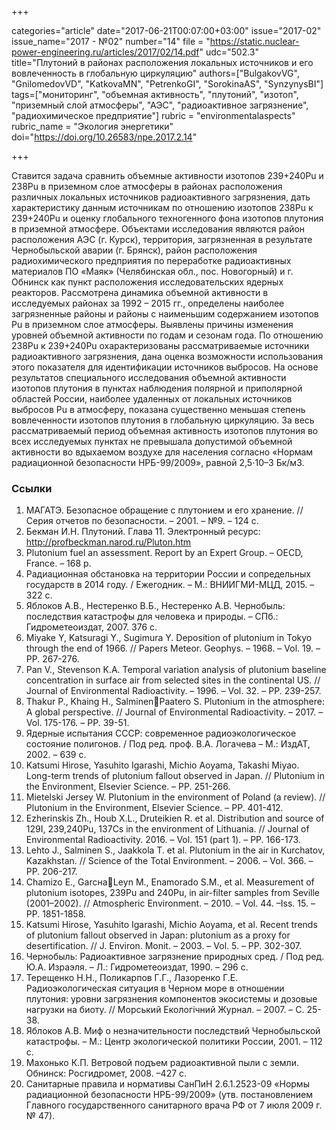 +++

categories="article"
date="2017-06-21T00:07:00+03:00"
issue="2017-02"
issue_name="2017 - №02"
number="14"
file = "https://static.nuclear-power-engineering.ru/articles/2017/02/14.pdf"
udc="502.3"
title="Плутоний в районах расположения локальных источников и его вовлеченность в глобальную циркуляцию"
authors=["BulgakovVG", "GnilomedovVD", "KatkovaMN", "PetrenkoGI", "SorokinaAS", "SynzynysBI"]
tags=["мониторинг", "объемная активность", "плутоний", "изотоп", "приземный слой атмосферы", "АЭС", "радиоактивное загрязнение", "радиохимическое предприятие"]
rubric = "environmentalaspects"
rubric_name = "Экология энергетики"
doi="https://doi.org/10.26583/npe.2017.2.14"

+++

Ставится задача сравнить объемные активности изотопов 239+240Pu и 238Pu в приземном слое атмосферы в районах расположения различных локальных источников радиоактивного загрязнения, дать характеристику данным источникам по отношению изотопов 238Pu к 239+240Pu и оценку глобального техногенного фона изотопов плутония в приземной атмосфере. Объектами исследования являются район расположения АЭС (г. Курск), территория, загрязненная в результате Чернобыльской аварии (г. Брянск), район расположения радиохимического предприятия по переработке радиоактивных материалов ПО «Маяк» (Челябинская обл., пос. Новогорный) и г. Обнинск как пункт расположения исследовательских ядерных реакторов. Рассмотрена динамика объемной активности в исследуемых районах за 1992 – 2015 гг., определены наиболее загрязненные районы и районы с наименьшим содержанием изотопов Pu в приземном слое атмосферы. Выявлены причины изменения уровней объемной активности по годам и сезонам года. По отношению 238Pu к 239+240Pu охарактеризованы рассматриваемые источники радиоактивного загрязнения, дана оценка возможности использования этого показателя для идентификации источников выбросов. На основе результатов специального исследования объемной активности изотопов плутония в пунктах наблюдения полярной и приполярной областей России, наиболее удаленных от локальных источников выбросов Pu в атмосферу, показана существенно меньшая степень вовлеченности изотопов плутония в глобальную циркуляцию. За весь рассматриваемый период объемная активность изотопов плутония во всех исследуемых пунктах не превышала допустимой объемной активности во вдыхаемом воздухе для населения согласно «Нормам радиационной безопасности НРБ-99/2009», равной 2,5⋅10–3 Бк/м3.

### Ссылки

1. МАГАТЭ. Безопасное обращение с плутонием и его хранение. // Серия отчетов по безопасности. – 2001. – №9. – 124 с.
2. Бекман И.Н. Плутоний. Глава 11. Электронный ресурс: http://profbeckman.narod.ru/Pluton.htm
3. Plutonium fuel an assessment. Report by an Expert Group. – OECD, France. – 168 p.
4. Радиационная обстановка на территории России и сопредельных государств в 2014 году. / Ежегодник. – М.: ВНИИГМИ-МЦД, 2015. – 322 с.
5. Яблоков А.В., Нестеренко В.Б., Нестеренко А.В. Чернобыль: последствия катастрофы для человека и природы. – СПб.: Гидрометеоиздат, 2007. 376 с.
6. Miyake Y, Katsuragi Y., Sugimura Y. Deposition of plutonium in Tokyo through the end of 1966. // Papers Meteor. Geophys. – 1968. – Vol. 19. – PP. 267-276.
7. Pan V., Stevenson K.A. Temporal variation analysis of plutonium baseline concentration in surface air from selected sites in the continental US. // Journal of Environmental Radioactivity. – 1996. – Vol. 32. – PP. 239-257.
8. Thakur P., Khaing H., SalminenPaatero S. Plutonium in the atmosphere: A global perspective. // Journal of Environmental Radioactivity. – 2017. – Vol. 175-176. – PP. 39-51.
9. Ядерные испытания СССР: современное радиоэкологическое состояние полигонов. / Под ред. проф. В.А. Логачева – М.: ИздАТ, 2002. – 639 с.
10. Katsumi Hirose, Yasuhito Igarashi, Michio Aoyama, Takashi Miyao. Long-term trends of plutonium fallout observed in Japan. // Plutonium in the Environment, Elsevier Science. – PP. 251-266.
11. Mietelski Jersey W. Plutonium in the environment of Poland (a review). // Plutonium in the Environment, Elsevier Science. – PP. 401-412.
12. Ezherinskis Zh., Houb X.L., Druteikien R. et al. Distribution and source of 129I, 239,240Pu, 137Cs in the environment of Lithuania. // Journal of Environmental Radioactivity. 2016. – Vol. 151 (part 1). – PP. 166-173.
13. Lehto J., Salminen S., Jaakkola T. et al. Plutonium in the air in Kurchatov, Kazakhstan. // Science of the Total Environment. – 2006. – Vol. 366. – PP. 206-217.
14. Chamizo E., GarcнaLeуn M., Enamorado S.M., et al. Measurement of plutonium isotopes, 239Pu and 240Pu, in air-filter samples from Seville (2001–2002). // Atmospheric Environment. – 2010. – Vol. 44. –Iss. 15. – PP. 1851-1858.
15. Katsumi Hirose, Yasuhito Igarashi, Michio Aoyama, et al. Recent trends of plutonium fallout observed in Japan: plutonium as a proxy for desertification. // J. Environ. Monit. – 2003. – Vol. 5. – PP. 302-307.
16. Чернобыль: Радиоактивное загрязнение природных сред. / Под ред. Ю.А. Израэля. – Л.: Гидрометеоиздат, 1990. – 296 с.
17. Терещенко Н.Н., Поликарпов Г.Г., Лазоренко Г.Е. Радиоэкологическая ситуация в Черном море в отношении плутония: уровни загрязнения компонентов экосистемы и дозовые нагрузки на биоту. // Морський Екологічний Журнал. – 2007. – C. 25-38.
18. Яблоков А.В. Миф о незначительности последствий Чернобыльской катастрофы. – М.: Центр экологической политики России, 2001. – 112 с.
19. Махонько К.П. Ветровой подъем радиоактивной пыли с земли. Обнинск: Росгидромет, 2008. –427 с.
20. Санитарные правила и нормативы СанПиН 2.6.1.2523-09 «Нормы радиационной безопасности НРБ-99/2009» (утв. постановлением Главного государственного санитарного врача РФ от 7 июля 2009 г. № 47).